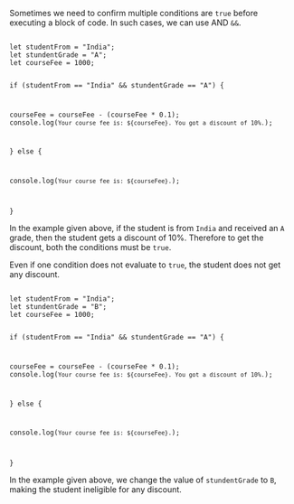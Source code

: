 Sometimes we need to confirm
multiple conditions are `true`
before executing a block of code.
In such cases, we can use AND `&&`.

<Editor lang="javascript">
<code>
let studentFrom = "India";
let stundentGrade = "A";
let courseFee = 1000;

if (studentFrom == "India" && stundentGrade == "A") {

  courseFee = courseFee - (courseFee * 0.1);
  console.log(`Your course fee is: ${courseFee}. You got a discount of 10%.`);

} else {

  console.log(`Your course fee is: ${courseFee}.`);

}
</code>
</Editor>

In the example given above,
if the student is from `India`
and
received an `A` grade,
then the student gets a discount of 10%.
Therefore to get the discount,
both the conditions must be `true`.

Even if one condition does not evaluate to `true`,
the student does not get any discount.

<Editor lang="javascript">
<code>
let studentFrom = "India";
let stundentGrade = "B";
let courseFee = 1000;

if (studentFrom == "India" && stundentGrade == "A") {

  courseFee = courseFee - (courseFee * 0.1);
  console.log(`Your course fee is: ${courseFee}. You got a discount of 10%.`);

} else {

  console.log(`Your course fee is: ${courseFee}.`);

}
</code>
</Editor>

In the example given above,
we change the value of `stundentGrade` to `B`,
making the student ineligible for any discount.